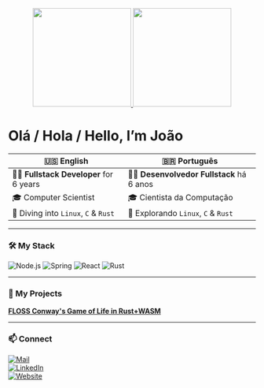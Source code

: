 <div align="center">
  <a href="https://git.io/streak-stats">
    <img src="https://github-readme-streak-stats.herokuapp.com/?user=joao-arthur&theme=dark" height="200" />
  </a>
  <img src="https://github-readme-stats.vercel.app/api/top-langs?username=joao-arthur&layout=compact&show_icons=true&theme=dark" height="200" />
</div>

# Olá / Hola / Hello, I’m João

| 🇺🇸 English                               | 🇧🇷 Português                               |
| ---------------------------------------- | ------------------------------------------ |
| 👨‍💻 **Fullstack Developer** for 6 years | 👨‍💻 **Desenvolvedor Fullstack** há 6 anos |
| 🎓 Computer Scientist                    | 🎓 Cientista da Computação                 |
| 🔭 Diving into `Linux`, `C` & `Rust`     | 🔭 Explorando `Linux`, `C` & `Rust`        |

---

### 🛠 My Stack

<img alt="Node.js" src="https://img.shields.io/badge/Node.js-339933?logo=node.js&logoColor=fff" />
<img alt="Spring" src="https://img.shields.io/badge/Spring-6DB33F?logo=spring&logoColor=fff" />
<img alt="React" src="https://img.shields.io/badge/React-20232A?logo=react&logoColor=61DAFB" />
<img alt="Rust" src="https://img.shields.io/badge/Rust-000000?logo=rust&logoColor=fff" />

---

### 🌟 My Projects

**[FLOSS Conway's Game of Life in Rust+WASM](https://github.com/joao-arthur/game-of-life)**

---

### 📫 Connect

[![Mail](https://img.shields.io/badge/Email-D14836?logo=gmail&logoColor=fff)](mailto:joao.lothamer@gmail.com)\
[![LinkedIn](https://img.shields.io/badge/LinkedIn-0077B5?logo=linkedin&logoColor=fff)](https://www.linkedin.com/in/joao-lothamer)\
[![Website](https://img.shields.io/badge/Portfolio-000?logo=firefox&logoColor=fff)](https://www.joao-arthur.dev)
